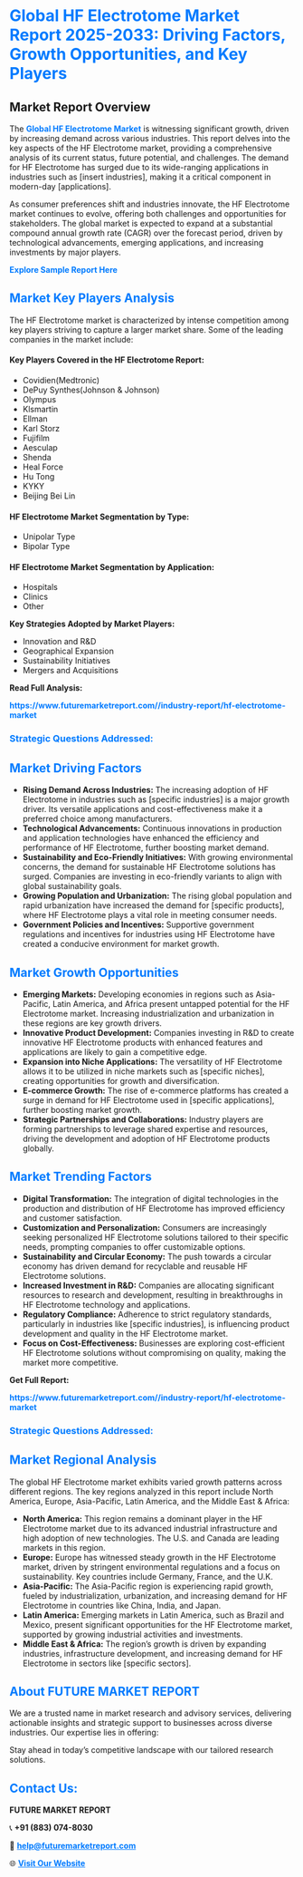 <h1 style="color: #007BFF;">Global HF Electrotome Market Report 2025-2033: Driving Factors, Growth Opportunities, and Key Players</h1>

<section id="overview">
<h2>Market Report Overview</h2>
<p>The <a href="https://www.futuremarketreport.com//industry-report/hf-electrotome-market" style="color: #007BFF; text-decoration: none;"><strong>Global HF Electrotome Market</strong></a> is witnessing significant growth, driven by increasing demand across various industries. This report delves into the key aspects of the HF Electrotome market, providing a comprehensive analysis of its current status, future potential, and challenges. The demand for HF Electrotome has surged due to its wide-ranging applications in industries such as [insert industries], making it a critical component in modern-day [applications].</p>
<p>As consumer preferences shift and industries innovate, the HF Electrotome market continues to evolve, offering both challenges and opportunities for stakeholders. The global market is expected to expand at a substantial compound annual growth rate (CAGR) over the forecast period, driven by technological advancements, emerging applications, and increasing investments by major players.</p>
</section>

<section id="overview">
<p><a href="https://www.futuremarketreport.com//request-sample/reportId=89309" style="color: #007BFF; text-decoration: none;"><strong>Explore Sample Report Here</strong></a></p>
</section>

<section id="key-players">
<h2 style="color: #007BFF;">Market Key Players Analysis</h2>
<p>The HF Electrotome market is characterized by intense competition among key players striving to capture a larger market share. Some of the leading companies in the market include:</p>
<h4>Key Players Covered in the HF Electrotome Report:</h4>
<ul><li>Covidien(Medtronic)</li><li>DePuy Synthes(Johnson &amp; Johnson)</li><li>Olympus</li><li>Klsmartin</li><li>Ellman</li><li>Karl Storz</li><li>Fujifilm</li><li>Aesculap</li><li>Shenda</li><li>Heal Force</li><li>Hu Tong</li><li>KYKY</li><li>Beijing Bei Lin</li></ul>
<h4>HF Electrotome Market Segmentation by Type:</h4>
<ul><li>Unipolar Type</li><li>Bipolar Type</li></ul>

<h4>HF Electrotome Market Segmentation by Application:</h4>
<ul><li>Hospitals</li><li>Clinics</li><li>Other</li></ul>
<p><strong>Key Strategies Adopted by Market Players:</strong></p>
<ul>
<li>Innovation and R&D</li>
<li>Geographical Expansion</li>
<li>Sustainability Initiatives</li>
<li>Mergers and Acquisitions</li>
</ul>
</section>

<section>
<p><strong>Read Full Analysis: </strong></p><a href="https://www.futuremarketreport.com//industry-report/hf-electrotome-market" style="color: #007BFF; text-decoration: none;"><strong>https://www.futuremarketreport.com//industry-report/hf-electrotome-market</strong></a>
<h3 style="color: #007BFF;">Strategic Questions Addressed:</h3>
</section>

<section id="driving-factors">
<h2 style="color: #007BFF;">Market Driving Factors</h2>
<ul>
<li><strong>Rising Demand Across Industries:</strong> The increasing adoption of HF Electrotome in industries such as [specific industries] is a major growth driver. Its versatile applications and cost-effectiveness make it a preferred choice among manufacturers.</li>
<li><strong>Technological Advancements:</strong> Continuous innovations in production and application technologies have enhanced the efficiency and performance of HF Electrotome, further boosting market demand.</li>
<li><strong>Sustainability and Eco-Friendly Initiatives:</strong> With growing environmental concerns, the demand for sustainable HF Electrotome solutions has surged. Companies are investing in eco-friendly variants to align with global sustainability goals.</li>
<li><strong>Growing Population and Urbanization:</strong> The rising global population and rapid urbanization have increased the demand for [specific products], where HF Electrotome plays a vital role in meeting consumer needs.</li>
<li><strong>Government Policies and Incentives:</strong> Supportive government regulations and incentives for industries using HF Electrotome have created a conducive environment for market growth.</li>
</ul>
</section>

<section id="growth-opportunities">
<h2 style="color: #007BFF;">Market Growth Opportunities</h2>
<ul>
<li><strong>Emerging Markets:</strong> Developing economies in regions such as Asia-Pacific, Latin America, and Africa present untapped potential for the HF Electrotome market. Increasing industrialization and urbanization in these regions are key growth drivers.</li>
<li><strong>Innovative Product Development:</strong> Companies investing in R&D to create innovative HF Electrotome products with enhanced features and applications are likely to gain a competitive edge.</li>
<li><strong>Expansion into Niche Applications:</strong> The versatility of HF Electrotome allows it to be utilized in niche markets such as [specific niches], creating opportunities for growth and diversification.</li>
<li><strong>E-commerce Growth:</strong> The rise of e-commerce platforms has created a surge in demand for HF Electrotome used in [specific applications], further boosting market growth.</li>
<li><strong>Strategic Partnerships and Collaborations:</strong> Industry players are forming partnerships to leverage shared expertise and resources, driving the development and adoption of HF Electrotome products globally.</li>
</ul>
</section>

<section id="trending-factors">
<h2 style="color: #007BFF;">Market Trending Factors</h2>
<ul>
<li><strong>Digital Transformation:</strong> The integration of digital technologies in the production and distribution of HF Electrotome has improved efficiency and customer satisfaction.</li>
<li><strong>Customization and Personalization:</strong> Consumers are increasingly seeking personalized HF Electrotome solutions tailored to their specific needs, prompting companies to offer customizable options.</li>
<li><strong>Sustainability and Circular Economy:</strong> The push towards a circular economy has driven demand for recyclable and reusable HF Electrotome solutions.</li>
<li><strong>Increased Investment in R&D:</strong> Companies are allocating significant resources to research and development, resulting in breakthroughs in HF Electrotome technology and applications.</li>
<li><strong>Regulatory Compliance:</strong> Adherence to strict regulatory standards, particularly in industries like [specific industries], is influencing product development and quality in the HF Electrotome market.</li>
<li><strong>Focus on Cost-Effectiveness:</strong> Businesses are exploring cost-efficient HF Electrotome solutions without compromising on quality, making the market more competitive.</li>
</ul>
</section>

<section>
<p><strong>Get Full Report: </strong></p><a href="https://www.futuremarketreport.com//industry-report/hf-electrotome-market" style="color: #007BFF; text-decoration: none;"><strong>https://www.futuremarketreport.com//industry-report/hf-electrotome-market</strong></a>
<h3 style="color: #007BFF;">Strategic Questions Addressed:</h3>
</section>


<section id="regional-analysis">
<h2 style="color: #007BFF;">Market Regional Analysis</h2>
<p>The global HF Electrotome market exhibits varied growth patterns across different regions. The key regions analyzed in this report include North America, Europe, Asia-Pacific, Latin America, and the Middle East & Africa:</p>
<ul>
<li><strong>North America:</strong> This region remains a dominant player in the HF Electrotome market due to its advanced industrial infrastructure and high adoption of new technologies. The U.S. and Canada are leading markets in this region.</li>
<li><strong>Europe:</strong> Europe has witnessed steady growth in the HF Electrotome market, driven by stringent environmental regulations and a focus on sustainability. Key countries include Germany, France, and the U.K.</li>
<li><strong>Asia-Pacific:</strong> The Asia-Pacific region is experiencing rapid growth, fueled by industrialization, urbanization, and increasing demand for HF Electrotome in countries like China, India, and Japan.</li>
<li><strong>Latin America:</strong> Emerging markets in Latin America, such as Brazil and Mexico, present significant opportunities for the HF Electrotome market, supported by growing industrial activities and investments.</li>
<li><strong>Middle East & Africa:</strong> The region’s growth is driven by expanding industries, infrastructure development, and increasing demand for HF Electrotome in sectors like [specific sectors].</li>
</ul>
</section>

<footer>
<h2 style="color: #007BFF;">About FUTURE MARKET REPORT</h2>
<p>We are a trusted name in market research and advisory services, delivering actionable insights and strategic support to businesses across diverse industries. Our expertise lies in offering:</p>

<p>Stay ahead in today’s competitive landscape with our tailored research solutions.</p>

<h2 style="color: #007BFF;">Contact Us:</h2>
<p><strong>FUTURE MARKET REPORT</strong></p>
<p>📞 <strong>+91 (883) 074-8030</strong></p>
<p>📧 <strong><a href="mailto:help@futuremarketreport.com" style="color: #007BFF;">help@futuremarketreport.com</a></strong></p>
<p>🌐 <strong><a href="https://www.futuremarketreport.com/" style="color: #007BFF;">Visit Our Website</a></strong></p>
</footer>